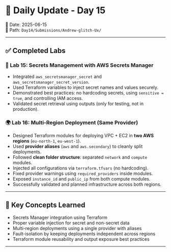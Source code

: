 # 📝 Daily Update - Day 15

📅 Date: 2025-06-15  
📁 Path: `Day14/Submissions/Andrew-glitch-Ux/`

---

## ✅ Completed Labs

### 🔐 Lab 15: Secrets Management with AWS Secrets Manager
- Integrated `aws_secretsmanager_secret` and `aws_secretsmanager_secret_version`.
- Used Terraform variables to inject secret names and values securely.
- Demonstrated best practices: no hardcoding secrets, using `sensitive = true`, and controlling IAM access.
- Validated secret retrieval using outputs (only for testing, not in production).

### 🌍 Lab 16: Multi-Region Deployment (Same Provider)
- Designed Terraform modules for deploying VPC + EC2 in **two AWS regions** (`eu-north-1`, `eu-west-1`).
- Used **provider aliases** (`aws` and `aws.secondary`) to cleanly split deployments.
- Followed **clean folder structure**: separated `network` and `compute` modules.
- Injected all configurations via `terraform.tfvars` (no hardcoding).
- Fixed provider warnings using `required_providers` inside modules.
- Exposed `instance_id` and `public_ip` from both compute modules.
- Successfully validated and planned infrastructure across both regions.

---

## 🧠 Key Concepts Learned

- Secrets Manager integration using Terraform  
- Proper variable injection for secret and non-secret data  
- Multi-region deployments using a single provider with aliases  
- Fault-isolation by keeping deployments independent across regions  
- Terraform module reusability and output exposure best practices  

---

